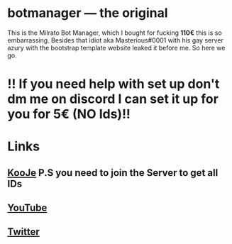 # botmanager — the original

This is the Milrato Bot Manager, which I bought for fucking <b>110€</b> this is so embarrassing. Besides that idiot aka Masterious#0001 with his gay server azury with the bootstrap template website leaked it before me.
So here we go.


<h1>!! If you need help with set up don't dm me on discord I can set it up for you for 5€ (NO Ids)!!</h1>
<h1>Links</h1>
<h2><a href="https://discord.gg/knvb4uyCfy">KooJe</a>
P.S you need to join the Server to get all IDs</h2> 
<h2><a href="https://www.youtube.com/channel/UCztJijgov0flzyY-jFnyyGQ">YouTube</a></h2>
  <h2><a href="https://twitter.com/protyook">Twitter</a></h2>


